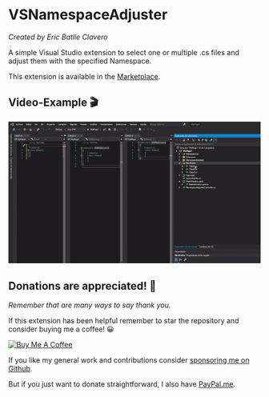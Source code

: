 # VSNamespaceAdjuster
*Created by Eric Batlle Clavero*

 A simple Visual Studio extension to select one or multiple .cs files and adjust them with the specified Namespace.

This extension is available in the [Marketplace](https://marketplace.visualstudio.com/items?itemName=EricBatlleClavero.namespaceAdjuster).

## Video-Example 🎬

<p>
  <img src="NamespaceAdjuster.gif" alt="simple video gif"/>
</p>

## Donations are appreciated! 💸
*Remember that are many ways to say thank you.*

If this extension has been helpful remember to star the repository and consider buying me a coffee! 😀 
<p>
<a href="https://www.buymeacoffee.com/ebatlleclavero" target="_blank"><img src="https://cdn.buymeacoffee.com/buttons/default-blue.png" alt="Buy Me A Coffee" width="144.6" height="34"></a>
</p>

If you like my general work and contributions consider [sponsoring me on Github](https://github.com/sponsors/EricBatlle). 

But if you just want to donate straightforward, I also have [PayPal.me](https://paypal.me/EricBatlleClavero?locale.x=es_ES).
